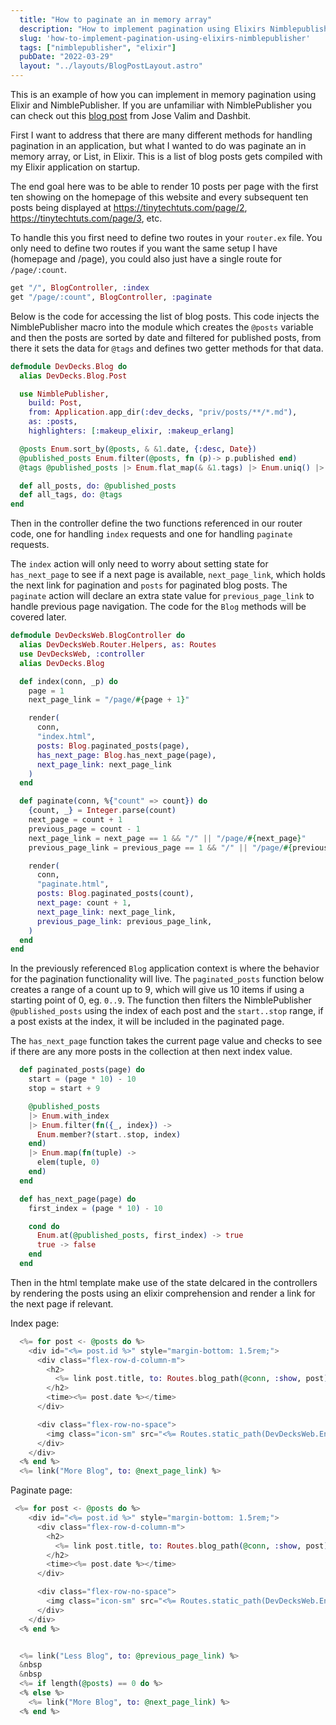 ```yaml
---
  title: "How to paginate an in memory array"
  description: "How to implement pagination using Elixirs Nimblepublisher"
  slug: 'how-to-implement-pagination-using-elixirs-nimblepublisher'
  tags: ["nimblepublisher", "elixir"]
  pubDate: "2022-03-29"
  layout: "../layouts/BlogPostLayout.astro"
---
```


This is an example of how you can implement in memory pagination using Elixir and NimblePublisher. If you are unfamiliar with NimblePublisher you can check out this [blog post](https://dashbit.co/blog/welcome-to-our-blog-how-it-was-made) from Jose Valim and Dashbit.

First I want to address that there are many different methods for handling pagination in an application, but what I wanted to do was paginate an in memory array, or List, in Elixir. This is a list of blog posts gets compiled with my Elixir application on startup. 

The end goal here was to be able to render 10 posts per page with the first ten showing on the homepage of this website and every subsequent ten posts being displayed at https://tinytechtuts.com/page/2, https://tinytechtuts.com/page/3, etc.

To handle this you first need to define two routes in your `router.ex` file. You only need to define two routes if you want the same setup I have (homepage and /page), you could also just have a single route for `/page/:count`.

```elixir
get "/", BlogController, :index
get "/page/:count", BlogController, :paginate
```

Below is the code for accessing the list of blog posts. This code injects the NimblePublisher macro into the module which creates the `@posts` variable and then the posts are sorted by date and filtered for published posts, from there it sets the data for `@tags` and defines two getter methods for that data.

```elixir
defmodule DevDecks.Blog do
  alias DevDecks.Blog.Post

  use NimblePublisher,
    build: Post,
    from: Application.app_dir(:dev_decks, "priv/posts/**/*.md"),
    as: :posts,
    highlighters: [:makeup_elixir, :makeup_erlang]

  @posts Enum.sort_by(@posts, & &1.date, {:desc, Date})
  @published_posts Enum.filter(@posts, fn (p)-> p.published end)
  @tags @published_posts |> Enum.flat_map(& &1.tags) |> Enum.uniq() |> Enum.sort()

  def all_posts, do: @published_posts
  def all_tags, do: @tags
end
```

Then in the controller define the two functions referenced in our router code, one for handling `index` requests and one for handling `paginate` requests.

The `index` action will only need to worry about setting state for `has_next_page` to see if a next page is available, `next_page_link`, which holds the next link for pagination and `posts` for paginated blog posts. The `paginate` action will declare an extra state value for `previous_page_link` to handle previous page navigation. The code for the `Blog` methods will be covered later.

```elixir
defmodule DevDecksWeb.BlogController do
  alias DevDecksWeb.Router.Helpers, as: Routes
  use DevDecksWeb, :controller
  alias DevDecks.Blog

  def index(conn, _p) do
    page = 1
    next_page_link = "/page/#{page + 1}"

    render(
      conn,
      "index.html",
      posts: Blog.paginated_posts(page),
      has_next_page: Blog.has_next_page(page),
      next_page_link: next_page_link
    )
  end

  def paginate(conn, %{"count" => count}) do
    {count, _} = Integer.parse(count)
    next_page = count + 1
    previous_page = count - 1
    next_page_link = next_page == 1 && "/" || "/page/#{next_page}"
    previous_page_link = previous_page == 1 && "/" || "/page/#{previous_page}"

    render(
      conn,
      "paginate.html",
      posts: Blog.paginated_posts(count),
      next_page: count + 1,
      next_page_link: next_page_link,
      previous_page_link: previous_page_link,
    )
  end
end
```

In the previously referenced `Blog` application context is where the behavior for the pagination functionality will live. The `paginated_posts` function below creates a range of a count up to 9, which will give us 10 items if using a starting point of 0, eg. `0..9`. The function then filters the NimblePublisher `@published_posts` using the index of each post and the `start..stop` range, if a post exists at the index, it will be included in the paginated page.

The `has_next_page` function takes the current page value and checks to see if there are any more posts in the collection at then next index value.

```elixir
  def paginated_posts(page) do
    start = (page * 10) - 10
    stop = start + 9

    @published_posts
    |> Enum.with_index
    |> Enum.filter(fn({_, index}) ->
      Enum.member?(start..stop, index)
    end)
    |> Enum.map(fn(tuple) ->
      elem(tuple, 0)
    end)
  end

  def has_next_page(page) do
    first_index = (page * 10) - 10

    cond do
      Enum.at(@published_posts, first_index) -> true
      true -> false
    end
  end
```

Then in the html template make use of the state delcared in the controllers by rendering the posts using an elixir comprehension and render a link for the next page if relevant.

Index page:
```elixir
  <%= for post <- @posts do %>
    <div id="<%= post.id %>" style="margin-bottom: 1.5rem;">
      <div class="flex-row-d-column-m">
        <h2>
          <%= link post.title, to: Routes.blog_path(@conn, :show, post), class: "blog-title" %>
        </h2>
        <time><%= post.date %></time>
      </div>

      <div class="flex-row-no-space">
        <img class="icon-sm" src="<%= Routes.static_path(DevDecksWeb.Endpoint, "/images/tag.svg") %>" />&nbsp<%= Enum.map(post.tags, fn t -> link("#{t}", to: "/tags/#{t}", class: "blog-tag") end) %>
      </div>
    </div>
  <% end %>
  <%= link("More Blog", to: @next_page_link) %>
```


Paginate page:
```elixir
 <%= for post <- @posts do %>
    <div id="<%= post.id %>" style="margin-bottom: 1.5rem;">
      <div class="flex-row-d-column-m">
        <h2>
          <%= link post.title, to: Routes.blog_path(@conn, :show, post), class: "blog-title" %>
        </h2>
        <time><%= post.date %></time>
      </div>

      <div class="flex-row-no-space">
        <img class="icon-sm" src="<%= Routes.static_path(DevDecksWeb.Endpoint, "/images/tag.svg") %>" />&nbsp<%= Enum.map(post.tags, fn t -> link("#{t}", to: "/tags/#{t}", class: "blog-tag") end) %>
      </div>
    </div>
  <% end %>


  <%= link("Less Blog", to: @previous_page_link) %>
  &nbsp
  &nbsp
  <%= if length(@posts) == 0 do %>
  <% else %>
    <%= link("More Blog", to: @next_page_link) %>
  <% end %>
```